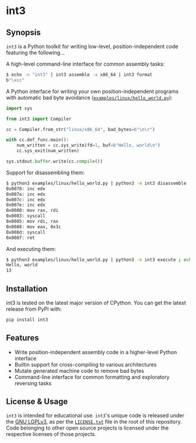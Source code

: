 # int3

## Synopsis

`int3` is a Python toolkit for writing low-level, position-independent code featuring the following...

A high-level command-line interface for common assembly tasks:

```sh
$ echo -n "int3" | int3 assemble -a x86_64 | int3 format
b"\xcc"
```

A Python interface for writing your own position-independent programs with automatic bad byte avoidance ([`examples/linux/hello_world.py`](examples/linux/hello_world.py)):

```python
import sys

from int3 import Compiler

cc = Compiler.from_str("linux/x86_64", bad_bytes=b"\n\r")

with cc.def_func.main():
    num_written = cc.sys_write(fd=1, buf=b"Hello, world\n")
    cc.sys_exit(num_written)

sys.stdout.buffer.write(cc.compile())
```

Support for disassembling them:

```sh
$ python3 examples/linux/hello_world.py | python3 -m int3 disassemble | tail -10
0x0078: inc edx
0x007a: inc edx
0x007c: inc edx
0x007e: inc edx
0x0080: mov rax, rdi
0x0083: syscall
0x0085: mov rdi, rax
0x0088: mov eax, 0x3c
0x008d: syscall
0x008f: ret
```

And executing them:

```sh
$ python3 examples/linux/hello_world.py | python3 -m int3 execute ; echo $?
Hello, world
13
```

## Installation

int3 is tested on the latest major version of CPython. You can get the latest release from PyPI with:

```sh
pip install int3
```

## Features

* Write position-independent assembly code in a higher-level Python interface
* Builtin support for cross-compiling to various architectures
* Mutate generated machine code to remove bad bytes
* Command-line interface for common formatting and exploratory reversing tasks

## License & Usage

`int3` is intended for educational use. `int3`'s unique code is released under the [GNU LGPLv3](https://choosealicense.com/licenses/lgpl-3.0), as per the [`LICENSE.txt`](LICENSE.txt) file in the root of this repository. Code belonging to other open source projects is licensed under the respective licenses of those projects.
